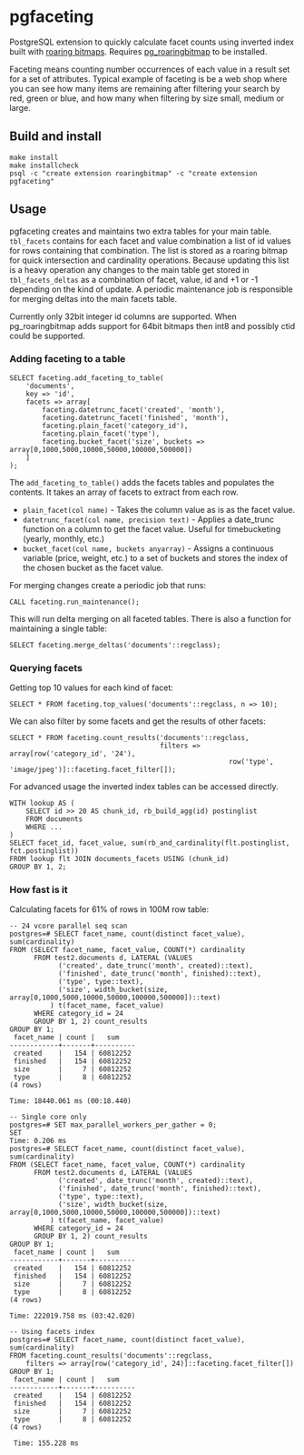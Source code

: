 # pgfaceting

PostgreSQL extension to quickly calculate facet counts using inverted index built with
[roaring bitmaps](https://roaringbitmap.org/). Requires
[pg_roaringbitmap](https://github.com/ChenHuajun/pg_roaringbitmap) to be installed.

Faceting means counting number occurrences of each value in a result set for a set of attributes. Typical example of
faceting is be a web shop where you can see how many items are remaining after filtering your search by red, green or
blue, and how many when filtering by size small, medium or large.

## Build and install

    make install
    make installcheck
    psql -c "create extension roaringbitmap" -c "create extension pgfaceting"
 
## Usage

pgfaceting creates and maintains two extra tables for your main table. `tbl_facets` contains for each facet and
value combination a list of id values for rows containing that combination. The list is stored as a roaring
bitmap for quick intersection and cardinality operations. Because updating this list is a heavy operation any changes
to the main table get stored in `tbl_facets_deltas` as a combination of facet, value, id and +1 or -1 depending
on the kind of update. A periodic maintenance job is responsible for merging deltas into the main facets table.

Currently only 32bit integer id columns are supported. When pg\_roaringbitmap adds support for 64bit bitmaps
then int8 and possibly ctid could be supported.

### Adding faceting to a table

    SELECT faceting.add_faceting_to_table(
        'documents',
        key => 'id',
        facets => array[
            faceting.datetrunc_facet('created', 'month'),
            faceting.datetrunc_facet('finished', 'month'),
            faceting.plain_facet('category_id'),
            faceting.plain_facet('type'),
            faceting.bucket_facet('size', buckets => array[0,1000,5000,10000,50000,100000,500000])
        ]
    );

The `add_faceting_to_table()` adds the facets tables and populates the contents. It takes an array of facets
to extract from each row.

* `plain_facet(col name)` - Takes the column value as is as the facet value.
* `datetrunc_facet(col name, precision text)` - Applies a date\_trunc function on a column to get the facet value.
   Useful for timebucketing (yearly, monthly, etc.)
* `bucket_facet(col name, buckets anyarray)` - Assigns a continuous variable (price, weight, etc.) to a set of buckets
  and stores the index of the chosen bucket as the facet value.

For merging changes create a periodic job that runs:

    CALL faceting.run_maintenance();

This will run delta merging on all faceted tables. There is also a function for maintaining a single table:

    SELECT faceting.merge_deltas('documents'::regclass);

### Querying facets

Getting top 10 values for each kind of facet:

    SELECT * FROM faceting.top_values('documents'::regclass, n => 10);

We can also filter by some facets and get the results of other facets:

    SELECT * FROM faceting.count_results('documents'::regclass,
                                         filters => array[row('category_id', '24'),
                                                          row('type', 'image/jpeg')]::faceting.facet_filter[]);

For advanced usage the inverted index tables can be accessed directly.

    WITH lookup AS (
        SELECT id >> 20 AS chunk_id, rb_build_agg(id) postinglist
        FROM documents
        WHERE ...
    )
    SELECT facet_id, facet_value, sum(rb_and_cardinality(flt.postinglist, fct.postinglist))
    FROM lookup flt JOIN documents_facets USING (chunk_id)
    GROUP BY 1, 2;

### How fast is it

Calculating facets for 61% of rows in 100M row table: 

    -- 24 vcore parallel seq scan
    postgres=# SELECT facet_name, count(distinct facet_value), sum(cardinality)
    FROM (SELECT facet_name, facet_value, COUNT(*) cardinality
          FROM test2.documents d, LATERAL (VALUES
                ('created', date_trunc('month', created)::text),
                ('finished', date_trunc('month', finished)::text),
                ('type', type::text),
                ('size', width_bucket(size, array[0,1000,5000,10000,50000,100000,500000])::text)
              ) t(facet_name, facet_value)
          WHERE category_id = 24
          GROUP BY 1, 2) count_results
    GROUP BY 1;
     facet_name | count |   sum    
    ------------+-------+----------
     created    |   154 | 60812252
     finished   |   154 | 60812252
     size       |     7 | 60812252
     type       |     8 | 60812252
    (4 rows)
    
    Time: 18440.061 ms (00:18.440)
    
    -- Single core only
    postgres=# SET max_parallel_workers_per_gather = 0;
    SET
    Time: 0.206 ms
    postgres=# SELECT facet_name, count(distinct facet_value), sum(cardinality)
    FROM (SELECT facet_name, facet_value, COUNT(*) cardinality
          FROM test2.documents d, LATERAL (VALUES
                ('created', date_trunc('month', created)::text),
                ('finished', date_trunc('month', finished)::text),
                ('type', type::text),
                ('size', width_bucket(size, array[0,1000,5000,10000,50000,100000,500000])::text)
              ) t(facet_name, facet_value)
          WHERE category_id = 24
          GROUP BY 1, 2) count_results
    GROUP BY 1;
     facet_name | count |   sum    
    ------------+-------+----------
     created    |   154 | 60812252
     finished   |   154 | 60812252
     size       |     7 | 60812252
     type       |     8 | 60812252
    (4 rows)
    
    Time: 222019.758 ms (03:42.020)
    
    -- Using facets index
    postgres=# SELECT facet_name, count(distinct facet_value), sum(cardinality)
    FROM faceting.count_results('documents'::regclass,
        filters => array[row('category_id', 24)]::faceting.facet_filter[])
    GROUP BY 1;
     facet_name | count |   sum    
    ------------+-------+----------
     created    |   154 | 60812252
     finished   |   154 | 60812252
     size       |     7 | 60812252
     type       |     8 | 60812252
    (4 rows)
    
     Time: 155.228 ms